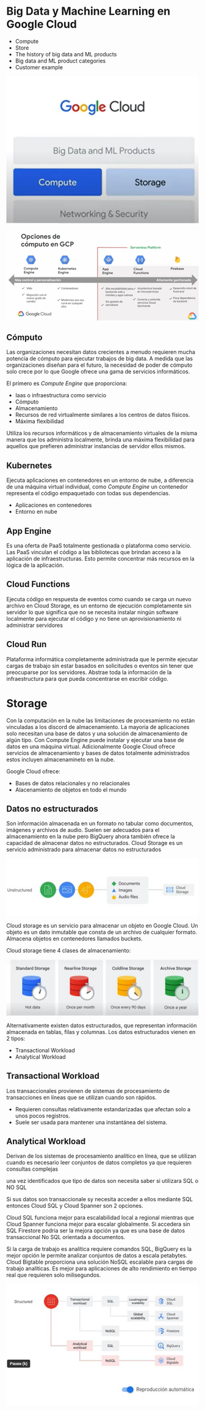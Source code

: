 # Big Data y Machine Learning en Google Cloud

- Compute 
- Store
- The history of big data and ML products
- Big data and ML product categories
- Customer example

![computo](Images/compute_1.JPG)

![flujo](Images/flujo.JPG)
## Cómputo
Las organizaciones necesitan datos crecientes a menudo requieren mucha potencia de cómputo para ejecutar trabajos de big data. A medida que las organizaciones diseñan para el futuro, la necesidad de poder de cómputo solo crece por lo que Google ofrece una gama de servicios informáticos.

El primero es *Compute Engine* que proporciona:
- Iaas o infraestructura como servicio
- Cómputo
- Almacenamiento
- Recursos de red virtualmente similares a los centros de datos físicos.
- Máxima flexibilidad

Utiliza los recursos informáticos y de almacenamiento virtuales de la misma manera que los administra localmente, brinda una máxima flexibilidad para aquellos que prefieren administrar instancias de servidor ellos mismos.


## Kubernetes
Ejecuta aplicaciones en contenedores en un entorno de nube, a diferencia de una máquina virtual individual, como *Compute Engine* un contenedor representa el código empaquetado con todas sus dependencias.

- Aplicaciones en contenedores
- Entorno en nube 

## App Engine
Es una oferta de PaaS totalmente gestionada o plataforma como servicio. Las PaaS vinculan el código a las bibliotecas que brindan acceso a la aplicación de infraestructuras. Esto permite concentrar más recursos en la lógica de la aplicación. 

## Cloud Functions
Ejecuta código en respuesta de eventos como cuando se carga un nuevo archivo en Cloud Storage, es un entorno de ejecución completamente sin servidor lo que significa que no se necesita instalar ningún software localmente para ejecutar el código y no tiene un aprovisionamiento ni administrar servidores 

## Cloud Run
Plataforma informática completamente administrada que le permite ejecutar cargas de trabajo sin estar basados en solicitudes o eventos sin tener que preocuparse por los servidores. Abstrae toda la información de la infraestructura para que pueda concentrarse en escribir código.

# Storage
Con la computación en la nube las limitaciones de procesamiento no están vinculadas a los discord de almacenamiento. La mayoria de aplicaciones solo necesitan una base de datos y una solución de almacenamiento de algún tipo. Con Compute Engine puede instalar y ejecutar una base de datos en una máquina virtual. 
Adicionalmente Google Cloud ofrece servicios de almacenamiento y bases de datos totalmente administrados estos incluyen almacenamineto en la nube.

Google Cloud ofrece:
- Bases de datos relacionales y no relacionales
- Alacenamiento de objetos en todo el mundo

## Datos no estructurados
Son información almacenada en un formato no tabular como documentos, imágenes y archivos de audio. Suelen ser adecuados para el almacenamiento en la nube pero BigQuery ahora también ofrece la capacidad de almacenar datos no estructurados. Cloud Storage es un servicio administrado para almacenar datos no estructurados

![flujo2](Images/no_estructurado.JPG)

Cloud storage es un servicio para almacenar un objeto en Google Cloud. Un objeto es un dato inmutable que consta de un archivo de cualquier formato. Almacena objetos en contenedores llamados buckets.

Cloud storage tiene 4 clases de almacenamiento:

![flujo3](Images/storage.JPG)

Alternativamente existen datos estructurados, que representan información almacenada en tablas, filas y columnas.
Los datos estructurados vienen en 2 tipos:
- Transactional Workload
- Analytical Workload

## Transactional Workload
Los transaccionales provienen de sistemas de procesamiento de transacciones en líneas que se utilizan cuando son rápidos.
- Requieren consultas relativamente estandarizadas que afectan solo a unos pocos registros.
- Suele ser usada para mantener una instantánea del sistema.

## Analytical Workload
Derivan de los sistemas de procesamiento analítico en línea, que se utilizan cuando es necesario leer conjuntos de datos completos ya que requieren consultas complejas

una vez identificados que tipo de datos son necesita saber si utilizara SQL o NO SQL

Si sus datos son transaccionale sy necesita acceder a ellos mediante SQL entonces Cloud SQL y Cloud Spanner son 2 opciones.

Cloud SQL funciona mejor para escalabilidad local a regional mientras que Cloud Spanner funciona mejor para escalar globalmente. Si accedera sin SQL Firestore podria ser la mejora opción ya que es una base de datos transaccional No SQL orientada a documentos.

Si la carga de trabajo es analítica requiere comandos SQL, BigQuery es la mejor opción le permite analizar conjuntos de datos a escala petabytes. Cloud Bigtable proporciona una solución NoSQL escalable para cargas de trabajo analíticas. Es mejor para aplicaciones de alto rendimiento en tiempo real que requieren solo milisegundos.

![flujo3](Images/total.JPG)